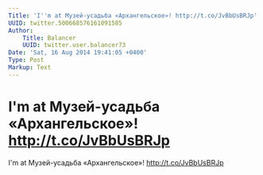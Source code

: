 ```yaml
---
Title: 'I''m at Музей-усадьба «Архангельское»! http://t.co/JvBbUsBRJp'
UUID: twitter.500668576161091585
Author:
    Title: Balancer
    UUID: twitter.user.balancer73
Date: 'Sat, 16 Aug 2014 19:41:05 +0400'
Type: Post
Markup: Text
---
```


# I'm at Музей-усадьба «Архангельское»! http://t.co/JvBbUsBRJp

I'm at Музей-усадьба «Архангельское»!
http://t.co/JvBbUsBRJp